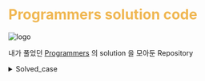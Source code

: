 # <span style="color: #f0b752">Programmers solution code</span>

![logo](https://s3.ap-northeast-2.amazonaws.com/grepp-cloudfront/programmers_imgs/design/logo.jpg)

내가 풀었던 [Programmers](https://programmers.co.kr/learn/challenges?tab=all_challenges) 의 solution 을 모아둔 Repository

<details>
<summary>Solved_case</summary>
    <details>
        <summary>Hash</summary>
            <div markdown="1">
            완주하지 못한 선수
            </div>
            <div markdown="1">
            전화번호 목록
            </div>
    </details>
    <details>
        <summary>2022 KAKAO BLIND RECRUITMENT</summary>
            <div markdown="1">
            신고 결과 받기
            </div>
    </details>
</details>